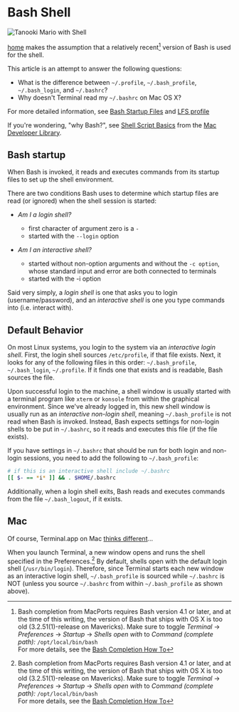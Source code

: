 # Bash Shell

![][Tanooki Mario with Shell]

[home] makes the assumption that a relatively recent[^bash_completion] version of Bash is used for the shell.  

This article is an attempt to answer the following questions:

* What is the difference between `~/.profile`, `~/.bash_profile`, `~/.bash_login`, and `~/.bashrc`?
* Why doesn't Terminal read my `~/.bashrc` on Mac OS X?

For more detailed information, see [Bash Startup Files] and [LFS profile]

If you're wondering, "why Bash?", see [Shell Script Basics] from the [Mac Developer Library].


## Bash startup

When Bash is invoked, it reads and executes commands from its startup files to set up the shell environment.  

There are two conditions Bash uses to determine which startup files are read (or ignored) when the shell session is started:

* *Am I a login shell?*
    * first character of argument zero is a `-`
    * started with the `--login` option

* *Am I an interactive shell?*
    * started without non-option arguments and without the `-c option`, whose standard input and error are both connected  to terminals
    * started with the -i option

Said very simply, a _login shell_ is one that asks you to login (username/password), and an _interactive shell_ is one you type commands into (i.e. interact with).


## Default Behavior

On most Linux systems, you login to the system via an _interactive login shell_.  First, the login shell sources `/etc/profile`, if that file exists.   Next, it looks for any of the following files in this order: `~/.bash_profile`, `~/.bash_login`, `~/.profile`.  If it finds one that exists and is readable, Bash sources the file.

Upon successful login to the machine, a shell window is usually started with a terminal program like `xterm` or `konsole` from within the graphical environment.  Since we've already logged in, this new shell window is usually run as an _interactive non-login shell_, meaning `~/.bash_profile` is not read when Bash is invoked.  Instead, Bash expects settings for non-login shells to be put in `~/.bashrc`, so it reads and executes this file (if the file exists).

If you have settings in `~/.bashrc` that should be run for both login and non-login sessions, you need to add the following to `~/.bash_profile`:

```bash
# if this is an interactive shell include ~/.bashrc
[[ $- == *i* ]] && . $HOME/.bashrc
```

Additionally, when a login shell exits, Bash reads and executes commands from the file `~/.bash_logout`, if it exists.


## Mac

Of course, Terminal.app on Mac [thinks different]...

When you launch Terminal, a new window opens and runs the shell specified in the Preferences.[^bash_completion]  By default, shells open with the default login shell (`/usr/bin/login`).  Therefore, since Terminal starts each new window as an interactive login shell, `~/.bash_profile` is sourced while `~/.bashrc` is NOT (unless you source `~/.bashrc` from within `~/.bash_profile` as shown above).


[Tanooki Mario with Shell]: images/tanooki_mario_shell.gif "Tanooki Mario with Shell"
[home]: http://github.com/cdwilson/home
[Shell Script Basics]: https://developer.apple.com/library/mac/documentation/opensource/conceptual/shellscripting/shell_scripts/shell_scripts.html#//apple_ref/doc/uid/TP40004268-CH237-SW3
[Mac Developer Library]: https://developer.apple.com/library/mac/navigation/
[Bash Startup Files]: https://www.gnu.org/software/bash/manual/html_node/Bash-Startup-Files.html
[thinks different]: http://www.youtube.com/watch?v=nmwXdGm89Tk
[Bash Completion How To]: http://trac.macports.org/wiki/howto/bash-completion
[LFS profile]: http://www.linuxfromscratch.org/blfs/view/svn/postlfs/profile.html

[^bash_completion]: Bash completion from MacPorts requires Bash version 4.1 or later, and at the time of this writing, the version of Bash that ships with OS X is too old (3.2.51(1)-release on Mavericks).  Make sure to toggle _Terminal_ -> _Preferences_ -> _Startup_ -> _Shells open with_ to _Command (complete path):_ `/opt/local/bin/bash`  
For more details, see the [Bash Completion How To]

